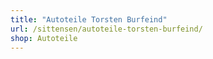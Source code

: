 ```yaml
---
title: "Autoteile Torsten Burfeind"
url: /sittensen/autoteile-torsten-burfeind/
shop: Autoteile
---
```

